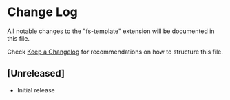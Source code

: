 # Change Log

All notable changes to the "fs-template" extension will be documented in this file.

Check [Keep a Changelog](http://keepachangelog.com/) for recommendations on how to structure this file.

## [Unreleased]

- Initial release
